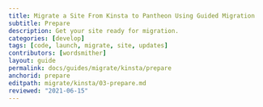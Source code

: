```yaml
---
title: Migrate a Site From Kinsta to Pantheon Using Guided Migration
subtitle: Prepare
description: Get your site ready for migration.
categories: [develop]
tags: [code, launch, migrate, site, updates]
contributors: [wordsmither]
layout: guide
permalink: docs/guides/migrate/kinsta/prepare
anchorid: prepare
editpath: migrate/kinsta/03-prepare.md
reviewed: "2021-06-15"
---
```


<Partial file="migrate/prepare.md" />
<Partial file="migrate/manual-when-all.md" />
<Partial file="migrate/manual-when-wordpress.md" />
<Partial file="migrate/manual-when-drupal.md" />
